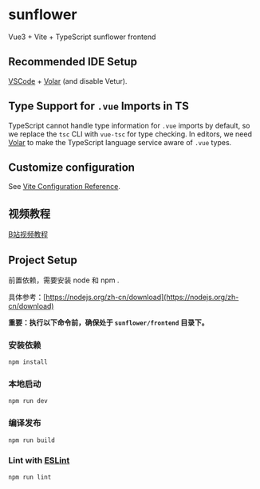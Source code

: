 # sunflower

Vue3 + Vite + TypeScript sunflower frontend

## Recommended IDE Setup

[VSCode](https://code.visualstudio.com/) + [Volar](https://marketplace.visualstudio.com/items?itemName=Vue.volar) (and disable Vetur).

## Type Support for `.vue` Imports in TS

TypeScript cannot handle type information for `.vue` imports by default, so we replace the `tsc` CLI with `vue-tsc` for type checking. In editors, we need [Volar](https://marketplace.visualstudio.com/items?itemName=Vue.volar) to make the TypeScript language service aware of `.vue` types.

## Customize configuration

See [Vite Configuration Reference](https://vite.dev/config/).

## 视频教程

[B站视频教程](https://www.bilibili.com/cheese/play/ss167267536)


## Project Setup

前置依赖，需要安装 node 和 npm .

具体参考：[https://nodejs.org/zh-cn/download](https://nodejs.org/zh-cn/download)

**重要：执行以下命令前，确保处于 `sunflower/frontend` 目录下。**

### 安装依赖

```sh
npm install
```

### 本地启动

```sh
npm run dev
```

### 编译发布

```sh
npm run build
```

### Lint with [ESLint](https://eslint.org/)

```sh
npm run lint
```

